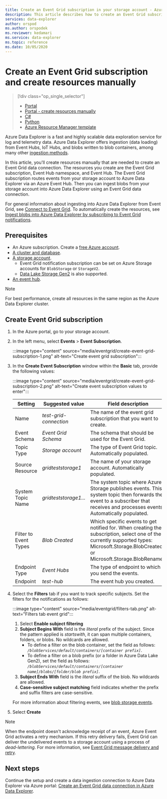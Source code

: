 ```yaml
---
title: Create an Event Grid subscription in your storage account - Azure Data Explorer
description: This article describes how to create an Event Grid subscription in your storage account in Azure Data Explorer.
services: data-explorer
author: orspod
ms.author: orspodek
ms.reviewer: kedamari
ms.service: data-explorer
ms.topic: reference
ms.date: 10/05/2020
---
```

# Create an Event Grid subscription and create resources manually

> [!div class="op_single_selector"]
> * [Portal](ingest-data-event-grid.md)
> * [Portal - create resources manually](ingest-data-event-grid-manual.md)
> * [C#](data-connection-event-grid-csharp.md)
> * [Python](data-connection-event-grid-python.md)
> * [Azure Resource Manager template](data-connection-event-grid-resource-manager.md)

Azure Data Explorer is a fast and highly scalable data exploration service for log and telemetry data. Azure Data Explorer offers ingestion (data loading) from Event Hubs, IoT Hubs, and blobs written to blob containers, among many other [ingestion methods](ingest-data-overview.md).

In this article, you'll create resources manually that are needed to create an Event Grid data connection. The resources you create are the Event Grid subscription, Event Hub namespace, and Event Hub. The Event Grid subscription routes events from your storage account to Azure Data Explorer via an Azure Event Hub. Then you can ingest blobs from your storage account into Azure Data Explorer using an Event Grid data connection.

For general information about ingesting into Azure Data Explorer from Event Grid, see [Connect to Event Grid](ingest-data-event-grid-overview.md). To automatically create the resources, see [Ingest blobs into Azure Data Explorer by subscribing to Event Grid notifications](ingest-data-event-grid.md).

## Prerequisites

* An Azure subscription. Create a [free Azure account](https://azure.microsoft.com/free/).
* [A cluster and database](create-cluster-database-portal.md).
* [A storage account](/azure/storage/common/storage-quickstart-create-account?tabs=azure-portal).
    * Event Grid notification subscription can be set on Azure Storage accounts for `BlobStorage` or `StorageV2`.
    * [Data Lake Storage Gen2](/azure/storage/blobs/data-lake-storage-introduction) is also supported.
* [An event hub](/azure/event-hubs/event-hubs-create).

> [!NOTE]
> For best performance, create all resources in the same region as the Azure Data Explorer cluster.

## Create Event Grid subscription
 
1. In the Azure portal, go to your storage account.
1. In the left menu, select **Events** > **Event Subscription**.

     :::image type="content" source="media/eventgrid/create-event-grid-subscription-1.png" alt-text="Create event grid subscription":::

1. In the **Create Event Subscription** window within the **Basic** tab, provide the following values:

    :::image type="content" source="media/eventgrid/create-event-grid-subscription-2.png" alt-text="Create event subscription values to enter":::

    |**Setting** | **Suggested value** | **Field description**|
    |---|---|---|
    | Name | *test-grid-connection* | The name of the event grid subscription that you want to create.|
    | Event Schema | *Event Grid Schema* | The schema that should be used for the Event Grid. |
    | Topic Type | *Storage account* | The type of Event Grid topic. Automatically populated.|
    | Source Resource | *gridteststorage1* | The name of your storage account. Automatically populated.|
    | System Topic Name | *gridteststorage1...* | The system topic where Azure Storage publishes events. This system topic then forwards the event to a subscriber that receives and processes events. Automatically populated.|
    | Filter to Event Types | *Blob Created* | Which specific events to get notified for. When creating the subscription, select one of the currently supported types: Microsoft.Storage.BlobCreated. or Microsoft.Storage.BlobRenamed|
    | Endpoint Type | *Event Hubs* | The type of endpoint to which you send the events. |
    | Endpoint | *test-hub* | The event hub you created. |

1. Select the **Filters** tab if you want to track specific subjects. Set the filters for the notifications as follows:
   
    :::image type="content" source="media/eventgrid/filters-tab.png" alt-text="Filters tab event grid":::

   1. Select **Enable subject filtering**
   1. **Subject Begins With** field is the *literal* prefix of the subject. Since the pattern applied is *startswith*, it can span multiple containers, folders, or blobs. No wildcards are allowed.
       * To define a filter on the blob container, set the field as follows: *`/blobServices/default/containers/[container prefix]`*.
       * To define a filter on a blob prefix (or a folder in Azure Data Lake Gen2), set the field as follows: *`/blobServices/default/containers/[container name]/blobs/[folder/blob prefix]`*.
   1. **Subject Ends With** field is the *literal* suffix of the blob. No wildcards are allowed.
   1. **Case-sensitive subject matching** field indicates whether the prefix and suffix filters are case-sensitive.

    For more information about filtering events, see [blob storage events](/azure/storage/blobs/storage-blob-event-overview#filtering-events).

1. Select **Create**

> [!NOTE]
> When the endpoint doesn't acknowledge receipt of an event, Azure Event Grid activates a retry mechanism. If this retry delivery fails, Event Grid can deliver the undelivered events to a storage account using a process of *dead-lettering*. For more information, see [Event Grid message delivery and retry](/azure/event-grid/delivery-and-retry#retry-schedule-and-duration).

## Next steps

Continue the setup and create a data ingestion connection to Azure Data Explorer via Azure portal: [Create an Event Grid data connection in Azure Data Explorer](ingest-data-event-grid.md#create-an-event-grid-data-connection-in-azure-data-explorer).
